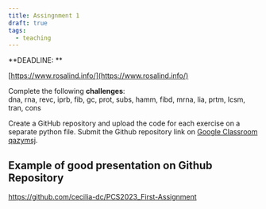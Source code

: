 ```yaml
---
title: Assingnment 1
draft: true
tags:
  - teaching
---
```

**DEADLINE: **

[https://www.rosalind.info/](https://www.rosalind.info/)  
  
Complete the following **challenges**:  
dna, rna, revc, iprb, fib, gc, prot, subs, hamm, fibd, mrna, lia, prtm, lcsm, tran, cons  
  
Create a GitHub repository and upload the code for each exercise on a separate python file. Submit the Github repository link on [Google Classroom qazymsj](https://classroom.google.com/c/NzE4Mzc2NTI0NzE2?cjc=qazymsj).

## Example of good presentation on Github Repository
https://github.com/cecilia-dc/PCS2023_First-Assignment